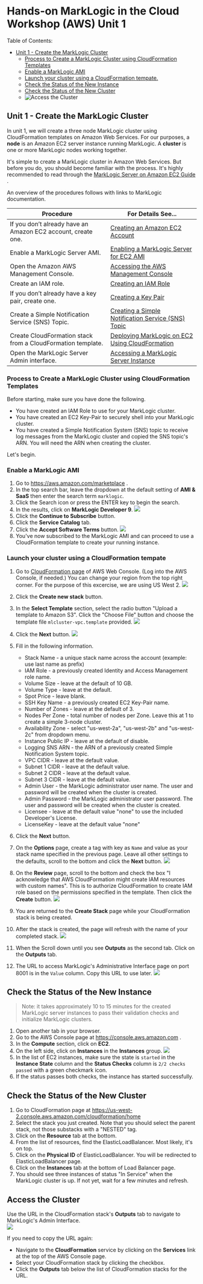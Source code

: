 # Hands-on MarkLogic in the Cloud Workshop (AWS) Unit 1

Table of Contents:
- [Unit 1 - Create the MarkLogic Cluster](#unit-1-create-the-marklogic-cluster)
	- [Process to Create a MarkLogic Cluster using CloudFormation Templates](#process)
	- [Enable a MarkLogic AMI](#enable)
	- [Launch your cluster using a CloudFormation tempate.](#Launch-your-cluster-using-a-CloudFormation-tempate)
	- [Check the Status of the New Instance](#Check-the-Status-of-the-New-Instance)
	- [Check the Status of the New Cluster](#Check-the-Status-of-the-New-Cluster)
	- ![Access the Cluster](#Access-the-Cluster)

## Unit 1 - Create the MarkLogic Cluster

In unit 1, we will create a three node MarkLogic cluster using CloudFormation templates on Amazon Web Services. For our purposes, a **node** is an Amazon EC2 server instance running MarkLogic. A **cluster** is one or more MarkLogic nodes working together.

It's simple to create a MarkLogic cluster in Amazon Web Services. But before you do, you should become familiar with the process. It's highly recommended to read through the [MarkLogic Server on Amazon EC2 Guide](https://docs.marklogic.com/guide/ec2) .

An overview of the procedures follows with links to MarkLogic documentation.

Procedure                         | For Details See...
--------------------------------- | -----------------------
If you don’t already have an Amazon EC2 account, create one. | [Creating an Amazon EC2 Account](https://docs.marklogic.com/guide/ec2/GettingStarted#id_52961) 
Enable a MarkLogic Server AMI. | [Enabling a MarkLogic Server for EC2 AMI](https://docs.marklogic.com/guide/ec2/GettingStarted#id_99793)
Open the Amazon AWS Management Console. | [Accessing the AWS Management Console](https://docs.marklogic.com/guide/ec2/GettingStarted#id_69008)
Create an IAM role. | [Creating an IAM Role](https://docs.marklogic.com/guide/ec2/GettingStarted#id_39710)
If you don’t already have a key pair, create one. | [Creating a Key Pair](https://docs.marklogic.com/guide/ec2/GettingStarted#id_24571)
Create a Simple Notification Service (SNS) Topic. | [Creating a Simple Notification Service (SNS) Topic](https://docs.marklogic.com/guide/ec2/GettingStarted#id_69696)
Create CloudFormation stack from a CloudFormation template. | [Deploying MarkLogic on EC2 Using CloudFormation](https://docs.marklogic.com/guide/ec2/CloudFormation)
Open the MarkLogic Server Admin interface. | [Accessing a MarkLogic Server Instance](https://docs.marklogic.com/guide/ec2/managing#id_18558)

### Process to Create a MarkLogic Cluster using CloudFormation Templates

Before starting, make sure you have done the following.  

* You have created an IAM Role to use for your MarkLogic cluster.
* You have created an EC2 Key-Pair to securely shell into your MarkLogic cluster.
* You have created a Simple Notification System (SNS) topic to receive log messages from the MarkLogic cluster and copied the SNS topic's ARN. You will need the ARN when creating the cluster.

Let's begin.

### Enable a MarkLogic AMI

1. Go to <https://aws.amazon.com/marketplace> .
2. In the top search bar, leave the dropdown at the default setting of **AMI & SaaS** then enter the search term `marklogic`.
3. Click the Search icon or press the ENTER key to begin the search.
4. In the results, click on **MarkLogic Developer 9**.
  ![](images/marketplace.png)
5. Click the **Continue to Subscribe** button.
6. Click the **Service Catalog** tab.
7. Click the **Accept Software Terms** button.
  ![](images/acceptTerm.png)
8. You've now subscribed to the MarkLogic AMI and can proceed to use a CloudFormation template to create your running instance.

### Launch your cluster using a CloudFormation tempate

1. Go to [CloudFormation page](https://us-west-2.console.aws.amazon.com/cloudformation/home?region=us-west-2#/stacks?filter=active) of AWS Web Console. (Log into the AWS Console, if needed.) You can change your region from the top right corner. For the purpose of this excercise, we are using US West 2.
![](images/cloudformation.png)
2. Click the **Create new stack** button.
6. In the **Select Template** section, select the radio button "Upload a template to Amazon S3". Click the "Choose File" button and choose the template file `mlcluster-vpc.template` provided.
![](images/selectTemplate.png)
7. Click the **Next** button.
![](images/stackParameters.png)
8. Fill in the following information.
	* Stack Name - a unique stack name across the account (example: use last name as prefix)
	* IAM Role - a previously created Identity and Access Management role name. 
	* Volume Size - leave at the default of 10 GB.
	* Volume Type - leave at the default.
	* Spot Price - leave blank.
	* SSH Key Name - a previously created EC2 Key-Pair name.
	* Number of Zones - leave at the default of 3.
	* Nodes Per Zone - total number of nodes per Zone. Leave this at 1 to create a simple 3-node cluster.
	* Availability Zone - select "us-west-2a", "us-west-2b" and "us-west-2c" from dropdown menu.
	* Instance Public IP - leave at the default of disable.
	* Logging SNS ARN - the ARN of a previously created Simple Notification System topic.
	* VPC CIDR - leave at the default value.
	* Subnet 1 CIDR - leave at the default value.
	* Subnet 2 CIDR - leave at the default value.
	* Subnet 3 CIDR - leave at the default value.
	* Admin User - the MarkLogic administrator user name. The user and password will be created when the cluster is created.
	* Admin Password - the MarkLogic administrator user password. The user and password will be created when the cluster is created.
	* Licensee - leave at the default value "none" to use the included Developer's License.
	* LicenseKey - leave at the default value "none"
	
9. Click the **Next** button.
10. On the **Options** page, create a tag with key as `Name` and value as your stack name specified in the previous page. Leave all other settings to the defaults, scroll to the bottom and click the **Next** button.
![](images/tagStack.png)
11. On the **Review** page, scroll to the bottom and check the box "I acknowledge that AWS CloudFormation might create IAM resources with custom names". This is to authorize CloudFormation to create IAM role based on the permissions specified in the template. Then click the **Create** button.
![](images/ackIAM.png)
12. You are returned to the **Create Stack** page while your CloudFormation stack is being created.
13. After the stack is created, the page will refresh with the name of your completed stack.
![](images/createComplete.png)
14. When the Scroll down until you see **Outputs** as the second tab. Click on the **Outputs** tab.
15. The URL to access MarkLogic's Administrative Interface page on port 8001 is in the `Value` column. Copy this URL to use later.
![](images/stackOutputs.png)

## Check the Status of the New Instance

> Note: it takes approximately 10 to 15 minutes for the created MarkLogic server instances to pass their validation checks and initialize MarkLogic clusters.

1. Open another tab in your browser.
2. Go to the AWS Console page at <https://console.aws.amazon.com> .
3. In the **Compute** section, click on **EC2**.
4. On the left side, click on **Instances** in the **Instances** group.
![](images/instanceStatus.png)
5. In the list of EC2 instances, make sure the state is `started` in the **Instance State** column and the **Status Checks** column is `2/2 checks passed` with a green checkmark icon.
6. If the status passes both checks, the instance has started successfully.

## Check the Status of the New Cluster

1. Go to CloudFormation page at <https://us-west-2.console.aws.amazon.com/cloudformation/home>
2. Select the stack you just created. Note that you should select the parent stack, not those substacks with a "NESTED" tag.
3. Click on the **Resource** tab at the bottom.
4. From the list of resources, find the ElasticLoadBalancer. Most likely, it's on top.
5. Click on the **Physical ID** of ElasticLoadBalancer. You will be redirected to ElasticLoadBalancer page.
6. Click on the **Instances** tab at the bottom of Load Balancer page.
7. You should see three instances of status "In Service" when the MarkLogic cluster is up. If not yet, wait for a few minutes and refresh.

## Access the Cluster

Use the URL in the CloudFormation stack's **Outputs** tab to navigate to MarkLogic's Admin Interface.  
![](images/adminGui.png)

If you need to copy the URL again: 

* Navigate to the **CloudFormation** service by clicking on the **Services** link at the top of the AWS Console page. 
* Select your CloudFormation stack by clicking the checkbox. 
* Click the **Outputs** tab below the list of CloudFormation stacks for the URL.
